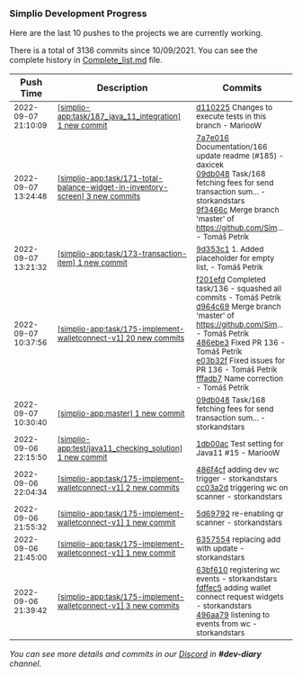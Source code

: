 
### Simplio Development Progress

Here are the last 10 pushes to the projects we are currently working.

There is a total of 3136 commits since 10/09/2021. You can see the complete history in
 [Complete_list.md](Complete_list.md) file.

| Push Time | Description | Commits |
| --- | --- | --- |
| <sub>2022-09-07 21:10:09</sub> | <sub>[[simplio-app:task/187\_java\_11\_integration] 1 new commit](https://github.com/SimplioOfficial/simplio-app/commit/d11022596167dbdcb7c1531fded5d36263ae8c9f)</sub> | <sub>[d110225](https://github.com/SimplioOfficial/simplio-app/commit/d11022596167dbdcb7c1531fded5d36263ae8c9f) Changes to execute tests in this branch - MariooW</sub> |
| <sub>2022-09-07 13:24:48</sub> | <sub>[[simplio-app:task/171\-total\-balance\-widget\-in\-inventory\-screen] 3 new commits](https://github.com/SimplioOfficial/simplio-app/compare/a05e734e0293...9f3466cc615d)</sub> | <sub>[7a7e016](https://github.com/SimplioOfficial/simplio-app/commit/7a7e016de6253600db710ac21b7b823097848477) Documentation/166 update readme (#185) - daxicek<br>[09db048](https://github.com/SimplioOfficial/simplio-app/commit/09db0488962a93a16eb339ea7a1f7936a116eb81) Task/168 fetching fees for send transaction sum... - storkandstars<br>[9f3466c](https://github.com/SimplioOfficial/simplio-app/commit/9f3466cc615d431309d2c31c643a0e97b247ff24) Merge branch 'master' of https://github.com/Sim... - Tomáš Petrík</sub> |
| <sub>2022-09-07 13:21:32</sub> | <sub>[[simplio-app:task/173\-transaction\-item] 1 new commit](https://github.com/SimplioOfficial/simplio-app/commit/9d353c176c12e77bf49e057f94bf89829f13f266)</sub> | <sub>[9d353c1](https://github.com/SimplioOfficial/simplio-app/commit/9d353c176c12e77bf49e057f94bf89829f13f266) 1. Added placeholder for empty list, - Tomáš Petrík</sub> |
| <sub>2022-09-07 10:37:56</sub> | <sub>[[simplio-app:task/175\-implement\-walletconnect\-v1] 20 new commits](https://github.com/SimplioOfficial/simplio-app/compare/cc03a2dac503...10d3c76731d9)</sub> | <sub>[f201efd](https://github.com/SimplioOfficial/simplio-app/commit/f201efd8f5ea5a1a16c50d5cb4d707122175aaca) Completed task/136 - squashed all commits - Tomáš Petrík<br>[d964c69](https://github.com/SimplioOfficial/simplio-app/commit/d964c69002f3e8a04f6f440ea65222d9ced15df2) Merge branch 'master' of https://github.com/Sim... - Tomáš Petrík<br>[486ebe3](https://github.com/SimplioOfficial/simplio-app/commit/486ebe3ef10bbe05a5642ed87a8446cfe8a37202) Fixed PR 136 - Tomáš Petrík<br>[e03b32f](https://github.com/SimplioOfficial/simplio-app/commit/e03b32f92e81e2373ebf2f2f5821969b1f0fb097) Fixed issues for PR 136 - Tomáš Petrík<br>[fffadb7](https://github.com/SimplioOfficial/simplio-app/commit/fffadb78760e9cc345faa775687ccc84de635f09) Name correction - Tomáš Petrík</sub> |
| <sub>2022-09-07 10:30:40</sub> | <sub>[[simplio-app:master] 1 new commit](https://github.com/SimplioOfficial/simplio-app/commit/09db0488962a93a16eb339ea7a1f7936a116eb81)</sub> | <sub>[09db048](https://github.com/SimplioOfficial/simplio-app/commit/09db0488962a93a16eb339ea7a1f7936a116eb81) Task/168 fetching fees for send transaction sum... - storkandstars</sub> |
| <sub>2022-09-06 22:15:50</sub> | <sub>[[simplio-app:test/java11\_checking\_solution] 1 new commit](https://github.com/SimplioOfficial/simplio-app/commit/1db00ac66b2fee3f7f7e07c27e53ab25fac636f8)</sub> | <sub>[1db00ac](https://github.com/SimplioOfficial/simplio-app/commit/1db00ac66b2fee3f7f7e07c27e53ab25fac636f8) Test setting for Java11 #15 - MariooW</sub> |
| <sub>2022-09-06 22:04:34</sub> | <sub>[[simplio-app:task/175\-implement\-walletconnect\-v1] 2 new commits](https://github.com/SimplioOfficial/simplio-app/compare/5d69792d8b66...cc03a2dac503)</sub> | <sub>[486f4cf](https://github.com/SimplioOfficial/simplio-app/commit/486f4cfa1a97d2001f701f6035df48dc76ab5086) adding dev wc trigger - storkandstars<br>[cc03a2d](https://github.com/SimplioOfficial/simplio-app/commit/cc03a2dac503acc52d526f8cb618032abe20e706) triggering wc on scanner - storkandstars</sub> |
| <sub>2022-09-06 21:55:32</sub> | <sub>[[simplio-app:task/175\-implement\-walletconnect\-v1] 1 new commit](https://github.com/SimplioOfficial/simplio-app/commit/5d69792d8b662f13831e863c2634a951ec8ea570)</sub> | <sub>[5d69792](https://github.com/SimplioOfficial/simplio-app/commit/5d69792d8b662f13831e863c2634a951ec8ea570) re-enabling qr scanner - storkandstars</sub> |
| <sub>2022-09-06 21:45:00</sub> | <sub>[[simplio-app:task/175\-implement\-walletconnect\-v1] 1 new commit](https://github.com/SimplioOfficial/simplio-app/commit/6357554519f4f6f89196079110d4e29a020bf011)</sub> | <sub>[6357554](https://github.com/SimplioOfficial/simplio-app/commit/6357554519f4f6f89196079110d4e29a020bf011) replacing add with update - storkandstars</sub> |
| <sub>2022-09-06 21:39:42</sub> | <sub>[[simplio-app:task/175\-implement\-walletconnect\-v1] 3 new commits](https://github.com/SimplioOfficial/simplio-app/compare/e9459f04546f...496aa790dca8)</sub> | <sub>[63bf610](https://github.com/SimplioOfficial/simplio-app/commit/63bf6105ac4e628912a0c48153a9f58f040a02d3) registering wc events - storkandstars<br>[fdffec5](https://github.com/SimplioOfficial/simplio-app/commit/fdffec573bc55af1b4f720bc8c7889bcca839afb) adding wallet connect request widgets - storkandstars<br>[496aa79](https://github.com/SimplioOfficial/simplio-app/commit/496aa790dca89ee9a7011911833fd994cc2f4f5b) listening to events from wc - storkandstars</sub> |

_You can see more details and commits in our [Discord](https://discord.gg/aKhjuwZmdP) in **#dev-diary** channel._

